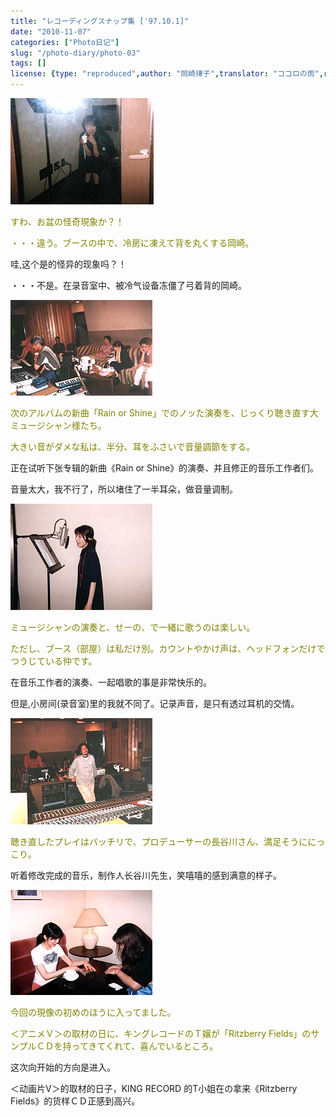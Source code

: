 ```yaml
---
title: "レコーディングスナップ集 ['97.10.1]"
date: "2010-11-07"
categories: ["Photo日记"]
slug: "/photo-diary/photo-03"
tags: []
license: {type: "reproduced",author: "岡崎律子",translator: "ココロの雨",reproduced-url: "http://love.life.coocan.jp/photo/photo3.html",reproduced-website: "岡崎律子Book"}
---
```


[![](./images/studio1.jpg "studio1")](./images/studio1.jpg)  

  
<span style="color: #808000;">すわ、お盆の怪奇現象か？！</span>  

  
<span style="color: #808000;">・・・違う。ブースの中で、冷房に凍えて背を丸くする岡崎。</span>  

  
哇,这个是的怪异的现象吗？！  

  
・・・不是。在录音室中、被冷气设备冻僵了弓着背的岡崎。  

  
[![](./images/studio2.jpg "studio2")](./images/studio2.jpg)  

  
<span style="color: #808000;">次のアルバムの新曲「Rain or Shine」でのノッた演奏を、じっくり聴き直す大ミュージシャン様たち。</span>  

  
<span style="color: #808000;">大きい音がダメな私は、半分、耳をふさいで音量調節をする。</span>  

  
正在试听下张专辑的新曲《Rain or Shine》的演奏、并且修正的音乐工作者们。  

  
音量太大，我不行了，所以堵住了一半耳朵，做音量调制。  

  
[![](./images/studio3.jpg "studio3")](./images/studio3.jpg)  

  
<span style="color: #808000;">ミュージシャンの演奏と、せーの、で一緒に歌うのは楽しい。</span>  

  
<span style="color: #808000;">ただし、ブース（部屋）は私だけ別。カウントやかけ声は、ヘッドフォンだけでつうじている仲です。</span>  

  
在音乐工作者的演奏、一起唱歌的事是非常快乐的。  

  
但是,小房间(录音室)里的我就不同了。记录声音，是只有透过耳机的交情。  

  
[![](./images/studio4.jpg "studio4")](./images/studio4.jpg)  

  
<span style="color: #808000;">聴き直したプレイはバッチリで、プロデューサーの長谷川さん、満足そうににっこり。</span>  

  
听着修改完成的音乐，制作人长谷川先生，笑嘻嘻的感到满意的样子。  

  
[![](./images/studio5.jpg "studio5")](./images/studio5.jpg)  

  
<span style="color: #808000;">今回の現像の初めのほうに入ってました。</span>  

  
<span style="color: #808000;">＜アニメＶ＞の取材の日に、キングレコードのＴ嬢が「Ritzberry Fields」のサンプルＣＤを持ってきてくれて、喜んでいるところ。</span>  

  
这次向开始的方向是进入。  

  
＜动画片V＞的取材的日子，KING RECORD 的T小姐在の拿来《Ritzberry Fields》的货样ＣＤ正感到高兴。

